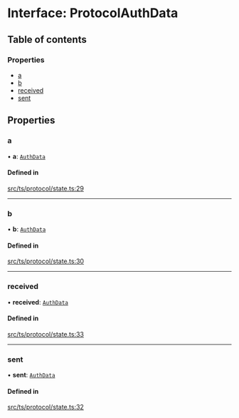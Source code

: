 # Interface: ProtocolAuthData

## Table of contents

### Properties

- [a](ProtocolAuthData.md#a)
- [b](ProtocolAuthData.md#b)
- [received](ProtocolAuthData.md#received)
- [sent](ProtocolAuthData.md#sent)

## Properties

### a

• **a**: [`AuthData`](AuthData.md)

#### Defined in

[src/ts/protocol/state.ts:29](https://gitlab.com/i3-market/code/wp3/t3.2/i3m-wallet-monorepo/-/blob/2f29603/packages/wallet-protocol/src/ts/protocol/state.ts#L29)

___

### b

• **b**: [`AuthData`](AuthData.md)

#### Defined in

[src/ts/protocol/state.ts:30](https://gitlab.com/i3-market/code/wp3/t3.2/i3m-wallet-monorepo/-/blob/2f29603/packages/wallet-protocol/src/ts/protocol/state.ts#L30)

___

### received

• **received**: [`AuthData`](AuthData.md)

#### Defined in

[src/ts/protocol/state.ts:33](https://gitlab.com/i3-market/code/wp3/t3.2/i3m-wallet-monorepo/-/blob/2f29603/packages/wallet-protocol/src/ts/protocol/state.ts#L33)

___

### sent

• **sent**: [`AuthData`](AuthData.md)

#### Defined in

[src/ts/protocol/state.ts:32](https://gitlab.com/i3-market/code/wp3/t3.2/i3m-wallet-monorepo/-/blob/2f29603/packages/wallet-protocol/src/ts/protocol/state.ts#L32)
